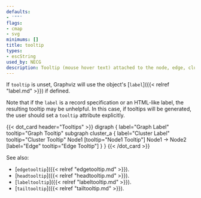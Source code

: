 ```yaml
---
defaults:
- '""'
flags:
- cmap
- svg
minimums: []
title: tooltip
types:
- escString
used_by: NECG
description: Tooltip (mouse hover text) attached to the node, edge, cluster, or graph
---
```


If `tooltip` is unset, Graphviz will use the object's [`label`]({{< relref "label.md" >}}) if defined.

Note
that if the `label` is a record specification or an HTML-like label, the
resulting tooltip may be unhelpful. In this case, if tooltips will be
generated, the user should set a `tooltip` attribute explicitly.

{{< dot_card header="Tooltips" >}}
digraph {
  label="Graph Label"
  tooltip="Graph Tooltip"
  subgraph cluster_a {
    label="Cluster Label"
    tooltip="Cluster Tooltip"
    Node1 [tooltip="Node1 Tooltip"]
    Node1 -> Node2 [label="Edge" tooltip="Edge Tooltip"]
  }
}
{{< /dot_card >}}

See also:

- [`edgetooltip`]({{< relref "edgetooltip.md" >}}).
- [`headtooltip`]({{< relref "headtooltip.md" >}}).
- [`labeltooltip`]({{< relref "labeltooltip.md" >}}).
- [`tailtooltip`]({{< relref "tailtooltip.md" >}}).
